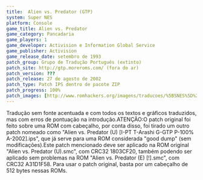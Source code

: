 ```yaml
---
title:  Alien vs. Predator (GTP)
system: Super NES
platform: Console
game_title: Alien vs. Predator
game_category: Pancadaria
game_players: 1
game_developer: Activision e Information Global Service
game_publisher: Activision
game_release_date: setembro de 1993
patch_group: Grupo de Tradução Português (extinto)
patch_site: http://gtp.moreroms.com/ (fora do ar)
patch_version: ???
patch_release: 27 de agosto de 2002
patch_type: Patch IPS dentro de pacote ZIP
patch_progress: 100%
patch_images: [http://www.romhackers.org/imagens/traducoes/%5BSNES%5D%20Alien%20vs.%20Predator%20-%20GTP%20-%201.png,http://www.romhackers.org/imagens/traducoes/%5BSNES%5D%20Alien%20vs.%20Predator%20-%20GTP%20-%202.png,http://www.romhackers.org/imagens/traducoes/%5BSNES%5D%20Alien%20vs.%20Predator%20-%20GTP%20-%203.png]
---
```

Tradução sem fonte acentuada e com todos os textos e gráficos traduzidos, mas com erros de pontuação na introdução.ATENÇÃO:O patch original foi feito sobre uma ROM com cabeçalho, por conta disso, foi tirado um outro patch nomeado como "Alien vs. Predator (U) [I-PT T-Arashi G-GTP P-100% A-2002].ips", que já serve para uma ROM considerada "good dump" (sem modificações).Este patch mencionado deve ser aplicado na ROM original "Alien vs. Predator (U).smc", com CRC32 1803CF20, também podendo ser aplicado sem problemas na ROM "Alien vs. Predator (E) [!].smc", com CRC32 A31D1F58. Para usar o patch original, basta por um cabeçalho de 512 bytes nessas ROMs.